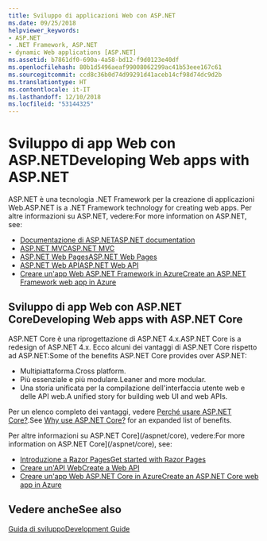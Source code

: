 ```yaml
---
title: Sviluppo di applicazioni Web con ASP.NET
ms.date: 09/25/2018
helpviewer_keywords:
- ASP.NET
- .NET Framework, ASP.NET
- dynamic Web applications [ASP.NET]
ms.assetid: b7861df0-690a-4a58-bd12-f9d0123e40df
ms.openlocfilehash: 80b1d5496aeaf99008062299ac41b53eee167c61
ms.sourcegitcommit: ccd8c36b0d74d99291d41aceb14cf98d74dc9d2b
ms.translationtype: HT
ms.contentlocale: it-IT
ms.lasthandoff: 12/10/2018
ms.locfileid: "53144325"
---
```

# <a name="developing-web-apps-with-aspnet"></a><span data-ttu-id="6e91d-102">Sviluppo di app Web con ASP.NET</span><span class="sxs-lookup"><span data-stu-id="6e91d-102">Developing Web apps with ASP.NET</span></span>

<span data-ttu-id="6e91d-103">ASP.NET è una tecnologia .NET Framework per la creazione di applicazioni Web.</span><span class="sxs-lookup"><span data-stu-id="6e91d-103">ASP.NET is a .NET Framework technology for creating web apps.</span></span> <span data-ttu-id="6e91d-104">Per altre informazioni su ASP.NET, vedere:</span><span class="sxs-lookup"><span data-stu-id="6e91d-104">For more information on ASP.NET, see:</span></span>

- [<span data-ttu-id="6e91d-105">Documentazione di ASP.NET</span><span class="sxs-lookup"><span data-stu-id="6e91d-105">ASP.NET documentation</span></span>](/aspnet/overview)
- [<span data-ttu-id="6e91d-106">ASP.NET MVC</span><span class="sxs-lookup"><span data-stu-id="6e91d-106">ASP.NET MVC</span></span>](https://go.microsoft.com/fwlink/p/?LinkID=227227)
- [<span data-ttu-id="6e91d-107">ASP.NET Web Pages</span><span class="sxs-lookup"><span data-stu-id="6e91d-107">ASP.NET Web Pages</span></span>](https://go.microsoft.com/fwlink/p/?LinkId=251040)
- [<span data-ttu-id="6e91d-108">ASP.NET Web API</span><span class="sxs-lookup"><span data-stu-id="6e91d-108">ASP.NET Web API</span></span>](https://go.microsoft.com/fwlink/p/?LinkId=251041)  
- [<span data-ttu-id="6e91d-109">Creare un'app Web ASP.NET Framework in Azure</span><span class="sxs-lookup"><span data-stu-id="6e91d-109">Create an ASP.NET Framework web app in Azure</span></span>](/azure/app-service/app-service-web-get-started-dotnet-framework)

## <a name="developing-web-apps-with-aspnet-core"></a><span data-ttu-id="6e91d-110">Sviluppo di app Web con ASP.NET Core</span><span class="sxs-lookup"><span data-stu-id="6e91d-110">Developing Web apps with ASP.NET Core</span></span>

<span data-ttu-id="6e91d-111">ASP.NET Core è una riprogettazione di ASP.NET 4.x.</span><span class="sxs-lookup"><span data-stu-id="6e91d-111">ASP.NET Core is a redesign of ASP.NET 4.x.</span></span> <span data-ttu-id="6e91d-112">Ecco alcuni dei vantaggi di ASP.NET Core rispetto ad ASP.NET:</span><span class="sxs-lookup"><span data-stu-id="6e91d-112">Some of the benefits ASP.NET Core provides over ASP.NET:</span></span>

- <span data-ttu-id="6e91d-113">Multipiattaforma.</span><span class="sxs-lookup"><span data-stu-id="6e91d-113">Cross platform.</span></span>
- <span data-ttu-id="6e91d-114">Più essenziale e più modulare.</span><span class="sxs-lookup"><span data-stu-id="6e91d-114">Leaner and more modular.</span></span>
- <span data-ttu-id="6e91d-115">Una storia unificata per la compilazione dell'interfaccia utente web e delle API web.</span><span class="sxs-lookup"><span data-stu-id="6e91d-115">A unified story for building web UI and web APIs.</span></span>

<span data-ttu-id="6e91d-116">Per un elenco completo dei vantaggi, vedere [Perché usare ASP.NET Core?](/aspnet/core#why-use-aspnet-core).</span><span class="sxs-lookup"><span data-stu-id="6e91d-116">See [Why use ASP.NET Core?](/aspnet/core#why-use-aspnet-core) for an expanded list of benefits.</span></span>

<span data-ttu-id="6e91d-117">Per altre informazioni su ASP.NET Core](/aspnet/core), vedere:</span><span class="sxs-lookup"><span data-stu-id="6e91d-117">For more information on ASP.NET Core](/aspnet/core), see:</span></span>

- [<span data-ttu-id="6e91d-118">Introduzione a Razor Pages</span><span class="sxs-lookup"><span data-stu-id="6e91d-118">Get started with Razor Pages</span></span>](/aspnet/core/tutorials/razor-pages/razor-pages-start)
- [<span data-ttu-id="6e91d-119">Creare un'API Web</span><span class="sxs-lookup"><span data-stu-id="6e91d-119">Create a Web API</span></span>](/aspnet/core/tutorials/first-web-api)
- [<span data-ttu-id="6e91d-120">Creare un'app Web ASP.NET Core in Azure</span><span class="sxs-lookup"><span data-stu-id="6e91d-120">Create an ASP.NET Core web app in Azure</span></span>](/azure/app-service/app-service-web-get-started-dotnet)
  
## <a name="see-also"></a><span data-ttu-id="6e91d-121">Vedere anche</span><span class="sxs-lookup"><span data-stu-id="6e91d-121">See also</span></span>

[<span data-ttu-id="6e91d-122">Guida di sviluppo</span><span class="sxs-lookup"><span data-stu-id="6e91d-122">Development Guide</span></span>](../../docs/framework/development-guide.md)
